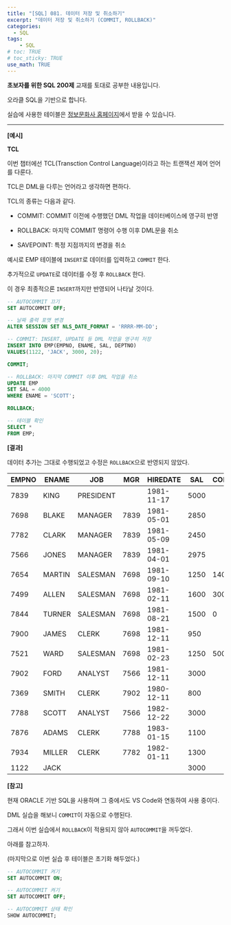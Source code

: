 ```yaml
---
title: "[SQL] 081. 데이터 저장 및 취소하기"
excerpt: "데이터 저장 및 취소하기 (COMMIT, ROLLBACK)"
categories: 
  - SQL
tags: 
    - SQL
# toc: TRUE
# toc_sticky: TRUE
use_math: TRUE
---
```


**초보자를 위한 SQL 200제** 교재를 토대로 공부한 내용입니다.

오라클 SQL을 기반으로 합니다.

실습에 사용한 테이블은 [정보문화사 홈페이지](http://infopub.co.kr/index.asp)에서 받을 수 있습니다.

---

**[예시]**

**TCL**

이번 챕터에선 TCL(Transction Control Language)이라고 하는 트랜잭션 제어 언어를 다룬다.

TCL은 DML을 다루는 언어라고 생각하면 편하다.

TCL의 종류는 다음과 같다.

- COMMIT: COMMIT 이전에 수행했던 DML 작업을 데이터베이스에 영구히 반영


- ROLLBACK: 마지막 COMMIT 명령어 수행 이후 DML문을 취소


- SAVEPOINT: 특정 지점까지의 변경을 취소



예시로 EMP 테이블에 `INSERT`로 데이터를 입력하고 `COMMIT` 한다.

추가적으로 `UPDATE`로 데이터를 수정 후 `ROLLBACK` 한다.

이 경우 최종적으론 `INSERT`까지만 반영되어 나타날 것이다.

```sql
-- AUTOCOMMIT 끄기
SET AUTOCOMMIT OFF;

-- 날짜 출력 포맷 변경
ALTER SESSION SET NLS_DATE_FORMAT = 'RRRR-MM-DD';

-- COMMIT: INSERT, UPDATE 등 DML 작업을 영구히 저장
INSERT INTO EMP(EMPNO, ENAME, SAL, DEPTNO)
VALUES(1122, 'JACK', 3000, 20);

COMMIT;

-- ROLLBACK: 마지막 COMMIT 이후 DML 작업을 취소
UPDATE EMP
SET SAL = 4000
WHERE ENAME = 'SCOTT';

ROLLBACK;

-- 테이블 확인
SELECT *
FROM EMP;
```


**[결과]**

데이터 추가는 그대로 수행되었고 수정은 `ROLLBACK`으로 반영되지 않았다.

EMPNO|ENAME|JOB|MGR|HIREDATE|SAL|COMM|DEPTNO
|-|-|-|-|-|-|-|-|
7839|KING|PRESIDENT||1981-11-17|5000||10
7698|BLAKE|MANAGER|7839|1981-05-01|2850||30
7782|CLARK|MANAGER|7839|1981-05-09|2450||10
7566|JONES|MANAGER|7839|1981-04-01|2975||20
7654|MARTIN|SALESMAN|7698|1981-09-10|1250|1400|30
7499|ALLEN|SALESMAN|7698|1981-02-11|1600|300|30
7844|TURNER|SALESMAN|7698|1981-08-21|1500|0|30
7900|JAMES|CLERK|7698|1981-12-11|950||30
7521|WARD|SALESMAN|7698|1981-02-23|1250|500|30
7902|FORD|ANALYST|7566|1981-12-11|3000||20
7369|SMITH|CLERK|7902|1980-12-11|800||20
7788|SCOTT|ANALYST|7566|1982-12-22|3000||20
7876|ADAMS|CLERK|7788|1983-01-15|1100||20
7934|MILLER|CLERK|7782|1982-01-11|1300||10
1122|JACK||||3000||20

**[참고]**

현재 ORACLE 기반 SQL을 사용하며 그 중에서도 VS Code와 연동하여 사용 중이다.

DML 실습을 해보니 `COMMIT`이 자동으로 수행된다.

그래서 이번 실습에서 `ROLLBACK`이 적용되지 않아 `AUTOCOMMIT`을 꺼두었다.

아래를 참고하자.

(마지막으로 이번 실습 후 테이블은 초기화 해두었다.)

```SQL
-- AUTOCOMMIT 켜기
SET AUTOCOMMIT ON;

-- AUTOCOMMIT 켜기
SET AUTOCOMMIT OFF;

-- AUTOCOMMIT 상태 확인
SHOW AUTOCOMMIT;
```